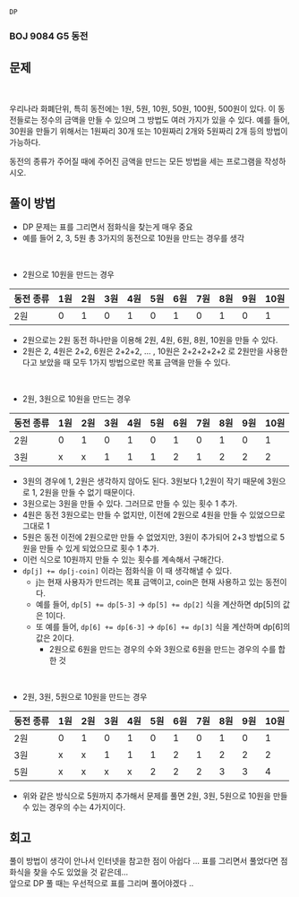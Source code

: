 `DP`

 <h3> BOJ 9084 G5 동전 </h3>

 <h2> 문제 </h2>

 <br>

우리나라 화폐단위, 특히 동전에는 1원, 5원, 10원, 50원, 100원, 500원이 있다. 이 동전들로는 정수의 금액을 만들 수 있으며 그 방법도 여러 가지가 있을 수 있다. 예를 들어, 30원을 만들기 위해서는 1원짜리 30개 또는 10원짜리 2개와 5원짜리 2개 등의 방법이 가능하다.

동전의 종류가 주어질 때에 주어진 금액을 만드는 모든 방법을 세는 프로그램을 작성하시오.


 <h2> 풀이 방법 </h2>

- DP 문제는 표를 그리면서 점화식을 찾는게 매우 중요
- 예를 들어 2, 3, 5원 총 3가지의 동전으로 10원을 만드는 경우를 생각 

<br>

  - 2원으로 10원을 만드는 경우
  
|동전 종류|1원|2원|3원|4원|5원|6원|7원|8원|9원|10원|
|---|---|---|---|---|---|---|---|---|---|---|
|2원|0|1|0|1|0|1|0|1|0|1|
- 2원으로는 2원 동전 하나만을 이용해 2원, 4원, 6원, 8원, 10원을 만들 수 있다.
- 2원은 2, 4원은 2+2, 6원은 2+2+2, ... , 10원은 2+2+2+2+2 로 2원만을 사용한다고 보았을 때 모두 1가지 방법으로만 목표 금액을 만들 수 있다.

<br>

- 2원, 3원으로 10원을 만드는 경우

|동전 종류|1원|2원|3원|4원|5원|6원|7원|8원|9원|10원|
|---|---|---|---|---|---|---|---|---|---|---|
|2원|0|1|0|1|0|1|0|1|0|1|
|3원|x|x|1|1|1|2|1|2|2|2|
- 3원의 경우에 1, 2원은 생각하지 않아도 된다. 3원보다 1,2원이 작기 때문에 3원으로 1, 2원을 만들 수 없기 때문이다. 
- 3원으로는 3원을 만들 수 있다. 그러므로 만들 수 있는 횟수 1 추가.
- 4원은 동전 3원으로는 만들 수 없지만, 이전에 2원으로 4원을 만들 수 있었으므로 그대로 1
- 5원은 동전 이전에 2원으로만 만들 수 없었지만, 3원이 추가되어 2+3 방법으로 5원을 만들 수 있게 되었으므로 횟수 1 추가.
- 이런 식으로 10원까지 만들 수 있는 횟수를 계속해서 구해간다.
- `dp[j] += dp[j-coin]` 이라는 점화식을 이 때 생각해낼 수 있다.
  - j는 현재 사용자가 만드려는 목표 금액이고, coin은 현재 사용하고 있는 동전이다. 
  - 예를 들어, `dp[5] += dp[5-3]` -> `dp[5] += dp[2]` 식을 계산하면 dp[5]의 값은 1이다. 
  - 또 예를 들어, `dp[6] += dp[6-3]` -> `dp[6] += dp[3]` 식을 계산하며 dp[6]의 값은 2이다.
    - 2원으로 6원을 만드는 경우의 수와 3원으로 6원을 만드는 경우의 수를 합한 것
    
<br>

- 2원, 3원, 5원으로 10원을 만드는 경우

|동전 종류|1원|2원|3원|4원|5원|6원|7원|8원|9원|10원|
|---|---|---|---|---|---|---|---|---|---|---|
|2원|0|1|0|1|0|1|0|1|0|1|
|3원|x|x|1|1|1|2|1|2|2|2|
|5원|x|x|x|x|2|2|2|3|3|4|
- 위와 같은 방식으로 5원까지 추가해서 문제를 풀면 2원, 3원, 5원으로 10원을 만들 수 있는 경우의 수는 4가지이다.


 <h2> 회고 </h2>
풀이 방법이 생각이 안나서 인터넷을 참고한 점이 아쉽다 ... 표를 그리면서 풀었다면 점화식을 찾을 수도 있었을 것 같은데... <br>
앞으로 DP 풀 때는 우선적으로 표를 그리며 풀어야겠다 ..

 <br>

